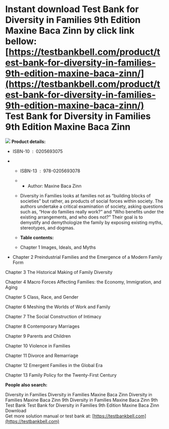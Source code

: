 Instant download **Test Bank for Diversity in Families 9th Edition Maxine Baca Zinn** by click link bellow:  
[https://testbankbell.com/product/test-bank-for-diversity-in-families-9th-edition-maxine-baca-zinn/](https://testbankbell.com/product/test-bank-for-diversity-in-families-9th-edition-maxine-baca-zinn/)  
Test Bank for Diversity in Families 9th Edition Maxine Baca Zinn
================================================================


![](https://testbankbell.com/wp-content/uploads/2023/05/diversity-in-families-maxine-baca-zinn-9th-tb.jpg)
**Product details:**
* ISBN-10 ‏ : ‎ 0205693075
* * ISBN-13 ‏ : ‎ 978-0205693078
  * * Author: Maxine Baca Zinn
   
  * Diversity in Families looks at families not as “building blocks of societies” but rather, as products of social forces within society. The authors undertake a critical examination of society, asking questions such as, “How do families really work?” and “Who benefits under the existing arrangements, and who does not?” Their goal is to demystify and demythologize the family by exposing existing myths, stereotypes, and dogmas.
 
  * **Table contents:**
  * Chapter 1 Images, Ideals, and Myths
 
* Chapter 2 Preindustrial Families and the Emergence of a Modern Family Form

Chapter 3 The Historical Making of Family Diversity


Chapter 4 Macro Forces Affecting Families: the Economy, Immigration, and Aging


Chapter 5 Class, Race, and Gender


Chapter 6 Meshing the Worlds of Work and Family


Chapter 7 The Social Construction of Intimacy


Chapter 8 Contemporary Marriages


Chapter 9 Parents and Children


Chapter 10 Violence in Families


Chapter 11 Divorce and Remarriage


Chapter 12 Emergent Families in the Global Era


Chapter 13 Family Policy for the Twenty-First Century


**People also search:**

Diversity in Families
Diversity in Families Maxine Baca Zinn
Diversity in Families Maxine Baca Zinn 9th
Diversity in Families Maxine Baca Zinn 9th Test Bank
Test Bank for Diversity in Families 9th Edition Maxine Baca Zinn Download  
 Get more solution manual or test bank at: [https://testbankbell.com](https://testbankbell.com)
